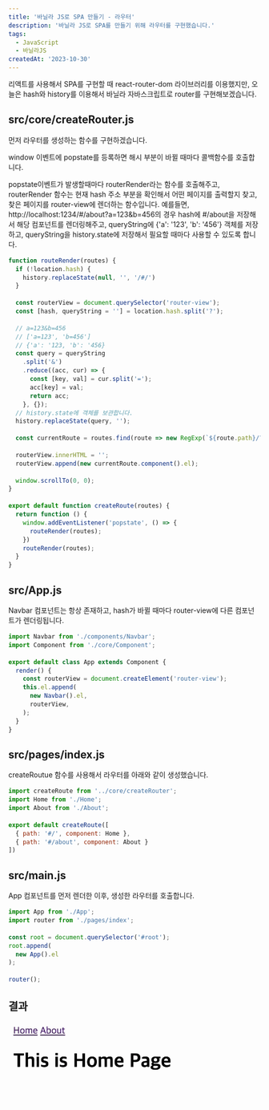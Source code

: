```yaml
---
title: '바닐라 JS로 SPA 만들기 - 라우터'
description: '바닐라 JS로 SPA를 만들기 위해 라우터를 구현했습니다.'
tags:
  - JavaScript
  - 바닐라JS
createdAt: '2023-10-30'
---
```


리액트를 사용해서 SPA를 구현할 때 react-router-dom 라이브러리를 이용했지만, 오늘은 hash와 history를 이용해서 바닐라 자바스크립트로 router를 구현해보겠습니다.

## src/core/createRouter.js

먼저 라우터를 생성하는 함수를 구현하겠습니다.

window 이벤트에 popstate를 등록하면 해시 부분이 바뀔 때마다 콜백함수를 호출합니다.

popstate이벤트가 발생할때마다 routerRender라는 함수를 호출해주고, routerRender 함수는 현재 hash 주소 부분을 확인해서 어떤 페이지를 출력할지 찾고, 찾은 페이지를 router-view에 렌더하는 함수입니다. 예를들면, http://localhost:1234/#/about?a=123&b=456의 경우 hash에 #/about을 저장해서 해당 컴포넌트를 렌더링해주고, queryString에 {'a': '123', 'b': '456'} 객체를 저장하고, queryString을 history.state에 저장해서 필요할 때마다 사용할 수 있도록 합니다.

```js
function routeRender(routes) {
  if (!location.hash) {
    history.replaceState(null, '', '/#/')
  }

  const routerView = document.querySelector('router-view');
  const [hash, queryString = ''] = location.hash.split('?');

  // a=123&b=456
  // ['a=123', 'b=456']
  // {'a': '123, 'b': '456}
  const query = queryString
    .split('&')
    .reduce((acc, cur) => {
      const [key, val] = cur.split('=');
      acc[key] = val;
      return acc;
    }, {});
  // history.state에 객체를 보관합니다.
  history.replaceState(query, '');

  const currentRoute = routes.find(route => new RegExp(`${route.path}/?$`).test(hash));

  routerView.innerHTML = '';
  routerView.append(new currentRoute.component().el);

  window.scrollTo(0, 0);
}

export default function createRoute(routes) {
  return function () {
    window.addEventListener('popstate', () => {
      routeRender(routes);
    })
    routeRender(routes);
  }
}
```

## src/App.js

Navbar 컴포넌트는 항상 존재하고, hash가 바뀔 때마다 router-view에 다른 컴포넌트가 렌더링됩니다.

```js
import Navbar from './components/Navbar';
import Component from './core/Component';

export default class App extends Component {
  render() {
    const routerView = document.createElement('router-view');
    this.el.append(
      new Navbar().el,
      routerView,
    );
  }
}
```

## src/pages/index.js

createRoutue 함수를 사용해서 라우터를 아래와 같이 생성했습니다.

```js
import createRoute from '../core/createRouter';
import Home from './Home';
import About from './About';

export default createRoute([
  { path: '#/', component: Home },
  { path: '#/about', component: About }
])
```

## src/main.js

App 컴포넌트를 먼저 렌더한 이후, 생성한 라우터를 호출합니다.

```js
import App from './App';
import router from './pages/index';

const root = document.querySelector('#root');
root.append(
  new App().el
);

router();
```

## 결과

![라우터](https://raw.githubusercontent.com/jinnkimm7/jin-blog/d5a75e528942745c171863db3f6d0a9d345b1ffc/public/images/vanilla-js/router/router.gif)